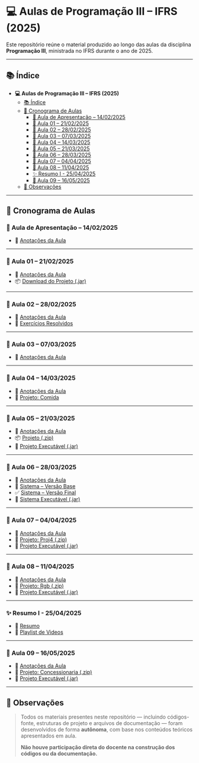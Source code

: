 # 💻 Aulas de Programação III – IFRS (2025)

Este repositório reúne o material produzido ao longo das aulas da disciplina **Programação III**, ministrada no IFRS durante o ano de 2025.

---

## 📚 Índice

- **💻 Aulas de Programação III – IFRS (2025)**
  - [📚 Índice](#-índice)
  - [📅 Cronograma de Aulas](#-cronograma-de-aulas)
    - [📘 Aula de Apresentação – 14/02/2025](#-aula-de-apresentação--14022025)
    - [🧱 Aula 01 – 21/02/2025](#-aula-01--21022025)
    - [🧱 Aula 02 – 28/02/2025](#-aula-02--28022025)
    - [🧱 Aula 03 – 07/03/2025](#-aula-03--07032025)
    - [🧱 Aula 04 – 14/03/2025](#-aula-04--14032025)
    - [🧱 Aula 05 – 21/03/2025](#-aula-05--21032025)
    - [🧱 Aula 06 – 28/03/2025](#-aula-06--28032025)
    - [🧱 Aula 07 – 04/04/2025](#-aula-07--04042025)
    - [🧱 Aula 08 – 11/04/2025](#-aula-08--11042025)
    - [✨ Resumo I - 25/04/2025](#-resumo-i---25042025)
    - [🧱 Aula 09 – 16/05/2025](#-aula-09--16052025)
  - [🔎 Observações](#-observações)

---

## 📅 Cronograma de Aulas

### 📘 Aula de Apresentação – 14/02/2025

- 📝 [Anotações da Aula](aulas/Aula00.md)

---

### 🧱 Aula 01 – 21/02/2025

- 📝 [Anotações da Aula](aulas/Aula01.md)
- 📦 [Download do Projeto (.jar)](aulas/Dist/Aula01/aula01.jar)

---

### 🧱 Aula 02 – 28/02/2025

- 📝 [Anotações da Aula](aulas/Aula02.md)
- 🧮 [Exercícios Resolvidos](exercicios/Exercicio01.md)

---

### 🧱 Aula 03 – 07/03/2025

- 📝 [Anotações da Aula](aulas/Aula03.md)

---

### 🧱 Aula 04 – 14/03/2025

- 📝 [Anotações da Aula](aulas/Aula04.md)
- 📁 [Projeto: Comida](aulas/Projects/ProjetoComida/)

---

### 🧱 Aula 05 – 21/03/2025

- 📝 [Anotações da Aula](aulas/Aula05.md)
- 📦 [Projeto (.zip)](aulas/Projects/Aula05.zip)
- 🔧 [Projeto Executável (.jar)](aulas/Dist/Aula05/Aula05.jar)

---

### 🧱 Aula 06 – 28/03/2025

- 📝 [Anotações da Aula](aulas/Aula06.md)
- 🧰 [Sistema – Versão Base](aulas/Projects/Sistema/Sistema.zip)
- ✅ [Sistema – Versão Final](aulas/Projects/Sistema/SistemaFinal.zip)
- 🔧 [Sistema Executável (.jar)](aulas/Dist/Aula06/Sistema.jar)

---

### 🧱 Aula 07 – 04/04/2025

- 📝 [Anotações da Aula](aulas/Aula07.md)
- 📁 [Projeto: Proj4 (.zip)](aulas/Projects/Proj4.zip)
- 🔧 [Projeto Executável (.jar)](aulas/Dist/Aula07/Proj4.jar)

---

### 🧱 Aula 08 – 11/04/2025

- 📝 [Anotações da Aula](aulas/Aula08.md)
- 📁 [Projeto: Rgb (.zip)](aulas/Projects/Rgb.zip)
- 🔧 [Projeto Executável (.jar)](aulas/Dist/Aula08/Rgb.jar)

---

### ✨ Resumo I - 25/04/2025

- 📝 [Resumo](aulas/ResumoProva01.md)
- 📼 [Playlist de Videos](https://www.youtube.com/watch?v=JcbALSW-Okc&list=PLnkE84qDhDXIM_uaCU91s0kti4DmkK0E6)

---

### 🧱 Aula 09 – 16/05/2025

- 📝 [Anotações da Aula](aulas/Aula09.md)
- 📁 [Projeto: Concessionaria (.zip)](aulas/Projects/Concessionaria.zip)
- 🔧 [Projeto Executável (.jar)](aulas/Dist/Aula09/Concessionaria.jar)

---

## 🔎 Observações

> Todos os materiais presentes neste repositório — incluindo códigos-fonte, estruturas de projeto e arquivos de documentação — foram desenvolvidos de forma **autônoma**, com base nos conteúdos teóricos apresentados em aula.
>
> **Não houve participação direta do docente na construção dos códigos ou da documentação.**
